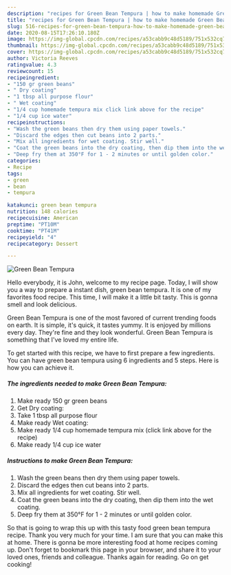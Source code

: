 ```yaml
---
description: "recipes for Green Bean Tempura | how to make homemade Green Bean Tempura"
title: "recipes for Green Bean Tempura | how to make homemade Green Bean Tempura"
slug: 516-recipes-for-green-bean-tempura-how-to-make-homemade-green-bean-tempura
date: 2020-08-15T17:26:10.180Z
image: https://img-global.cpcdn.com/recipes/a53cabb9c48d5189/751x532cq70/green-bean-tempura-recipe-main-photo.jpg
thumbnail: https://img-global.cpcdn.com/recipes/a53cabb9c48d5189/751x532cq70/green-bean-tempura-recipe-main-photo.jpg
cover: https://img-global.cpcdn.com/recipes/a53cabb9c48d5189/751x532cq70/green-bean-tempura-recipe-main-photo.jpg
author: Victoria Reeves
ratingvalue: 4.3
reviewcount: 15
recipeingredient:
- "150 gr green beans"
- " Dry coating"
- "1 tbsp all purpose flour"
- " Wet coating"
- "1/4 cup homemade tempura mix click link above for the recipe"
- "1/4 cup ice water"
recipeinstructions:
- "Wash the green beans then dry them using paper towels."
- "Discard the edges then cut beans into 2 parts."
- "Mix all ingredients for wet coating. Stir well."
- "Coat the green beans into the dry coating, then dip them into the wet coating."
- "Deep fry them at 350°F for 1 - 2 minutes or until golden color."
categories:
- Recipe
tags:
- green
- bean
- tempura

katakunci: green bean tempura 
nutrition: 148 calories
recipecuisine: American
preptime: "PT10M"
cooktime: "PT41M"
recipeyield: "4"
recipecategory: Dessert

---
```



![Green Bean Tempura](https://img-global.cpcdn.com/recipes/a53cabb9c48d5189/751x532cq70/green-bean-tempura-recipe-main-photo.jpg)

Hello everybody, it is John, welcome to my recipe page. Today, I will show you a way to prepare a instant dish, green bean tempura. It is one of my favorites food recipe. This time, I will make it a little bit tasty. This is gonna smell and look delicious.

Green Bean Tempura is one of the most favored of current trending foods on earth. It is simple, it's quick, it tastes yummy. It is enjoyed by millions every day. They're fine and they look wonderful. Green Bean Tempura is something that I've loved my entire life.




To get started with this recipe, we have to first prepare a few ingredients. You can have green bean tempura using 6 ingredients and 5 steps. Here is how you can achieve it.

<!--inarticleads1-->

##### The ingredients needed to make Green Bean Tempura:

1. Make ready 150 gr green beans
1. Get  Dry coating:
1. Take 1 tbsp all purpose flour
1. Make ready  Wet coating:
1. Make ready 1/4 cup homemade tempura mix (click link above for the recipe)
1. Make ready 1/4 cup ice water




<!--inarticleads2-->

##### Instructions to make Green Bean Tempura:

1. Wash the green beans then dry them using paper towels.
1. Discard the edges then cut beans into 2 parts.
1. Mix all ingredients for wet coating. Stir well.
1. Coat the green beans into the dry coating, then dip them into the wet coating.
1. Deep fry them at 350°F for 1 - 2 minutes or until golden color.




So that is going to wrap this up with this tasty food green bean tempura recipe. Thank you very much for your time. I am sure that you can make this at home. There is gonna be more interesting food at home recipes coming up. Don't forget to bookmark this page in your browser, and share it to your loved ones, friends and colleague. Thanks again for reading. Go on get cooking!
